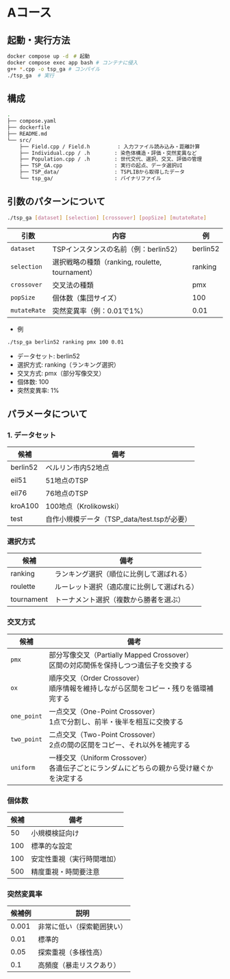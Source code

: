# Aコース

## 起動・実行方法
```bash
docker compose up -d　# 起動
docker compose exec app bash # コンテナに侵入
g++ *.cpp -o tsp_ga # コンパイル
./tsp_ga  # 実行
```

## 構成
```bash
.
├── compose.yaml
├── dockerfile
├── README.md
└── src/
    ├── Field.cpp / Field.h         : 入力ファイル読み込み・距離計算
    ├── Individual.cpp / .h        : 染色体構造・評価・突然変異など
    ├── Population.cpp / .h        : 世代交代、選択、交叉、評価の管理
    ├── TSP_GA.cpp                 : 実行の起点、データ選択UI
    ├── TSP_data/                  : TSPLIBから取得したデータ
    └── tsp_ga/                    : バイナリファイル
```

## 引数のパターンについて
```bash
./tsp_ga [dataset] [selection] [crossover] [popSize] [mutateRate]
```

|引数|	内容|	例|
|---|-----|-----|
|`dataset`|	TSPインスタンスの名前（例：berlin52）|	berlin52|
|`selection`|	選択戦略の種類（ranking, roulette, tournament）|	ranking|
|`crossover`|	交叉法の種類|pmx|
|`popSize`|	個体数（集団サイズ）|100|
|`mutateRate`|	突然変異率（例：0.01で1%）|0.01|

- 例
```bash
./tsp_ga berlin52 ranking pmx 100 0.01
```
- データセット: berlin52
- 選択方式: ranking（ランキング選択）
- 交叉方式: pmx（部分写像交叉）
- 個体数: 100
- 突然変異率: 1%


## パラメータについて
### 1. データセット
|候補|備考|
|---|----|
|berlin52|ベルリン市内52地点|
|eil51|51地点のTSP|
|eil76|76地点のTSP|
|kroA100|100地点（Krolikowski）|
|test|自作小規模データ（TSP_data/test.tspが必要）|

### 選択方式
|候補|備考|
|---|----|
|ranking|ランキング選択（順位に比例して選ばれる）|
|roulette|ルーレット選択（適応度に比例して選ばれる）|
|tournament|トーナメント選択（複数から勝者を選ぶ）|

### 交叉方式
| 候補          | 備考                                                          |
| ----------- | ----------------------------------------------------------- |
| `pmx`       | 部分写像交叉（Partially Mapped Crossover）<br>区間の対応関係を保持しつつ遺伝子を交換する |
| `ox`        | 順序交叉（Order Crossover）<br>順序情報を維持しながら区間をコピー・残りを循環補完する        |
| `one_point` | 一点交叉（One-Point Crossover）<br>1点で分割し、前半・後半を相互に交換する           |
| `two_point` | 二点交叉（Two-Point Crossover）<br>2点の間の区間をコピー、それ以外を補完する          |
| `uniform`   | 一様交叉（Uniform Crossover）<br>各遺伝子ごとにランダムにどちらの親から受け継ぐかを決定する    |


### 個体数
|候補|備考|
|---|----|
|50|	小規模検証向け|
|100|	標準的な設定|
|100|	安定性重視（実行時間増加）|
|500|	精度重視・時間要注意|


### 突然変異率
|候補例|説明|
|---|----|
|0.001|非常に低い（探索範囲狭い）|
|0.01|標準的|
|0.05|探索重視（多様性高）|
|0.1|高頻度（暴走リスクあり）|